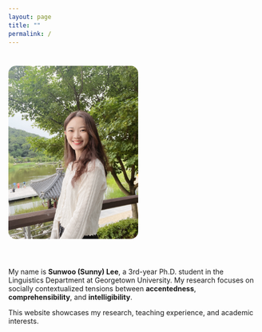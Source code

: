 ```yaml
---
layout: page
title: ""
permalink: /
---
```


<div style="display:flex; align-items:center; gap:40px; margin-top:40px; flex-wrap:wrap;">
  <div style="flex-shrink:0;">
    <img src="IMG_6974.jpeg" alt="Profile"
         style="width:260px; border-radius:15px; object-fit:cover;">
  </div>
  <div style="max-width:700px;">
    <p>
      My name is <strong>Sunwoo (Sunny) Lee</strong>, a 3rd-year Ph.D. student in the Linguistics Department at Georgetown University. My research focuses on socially contextualized tensions between <strong>accentedness</strong>, <strong>comprehensibility</strong>, and <strong>intelligibility</strong>.
    </p>
    <p>
      This website showcases my research, teaching experience, and academic interests.
    </p>
  </div>
</div>
